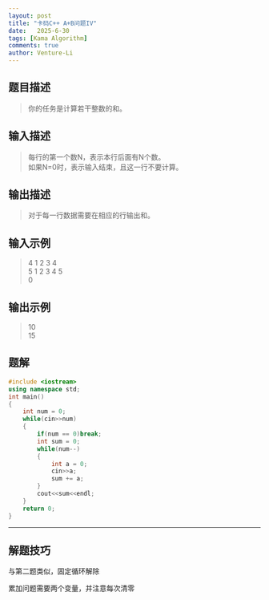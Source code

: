 ```yaml
---
layout: post
title: "卡码C++ A+B问题IV"
date:   2025-6-30
tags: [Kama Algorithm]
comments: true
author: Venture-Li
---
```


## 题目描述

> 你的任务是计算若干整数的和。

## 输入描述

> 每行的第一个数N，表示本行后面有N个数。  
> 如果N=0时，表示输入结束，且这一行不要计算。  

## 输出描述

> 对于每一行数据需要在相应的行输出和。


## 输入示例

> 4 1 2 3 4  
> 5 1 2 3 4 5  
> 0   

## 输出示例

> 10  
> 15  

## 题解

```c++
#include <iostream>
using namespace std;
int main()
{
    int num = 0;
    while(cin>>num)
    {
        if(num == 0)break;
        int sum = 0;
        while(num--)
        {
            int a = 0;
            cin>>a;
            sum += a;
        }
        cout<<sum<<endl;
    }
    return 0;
}
```
---
## 解题技巧

与第二题类似，固定循环解除

累加问题需要两个变量，并注意每次清零
